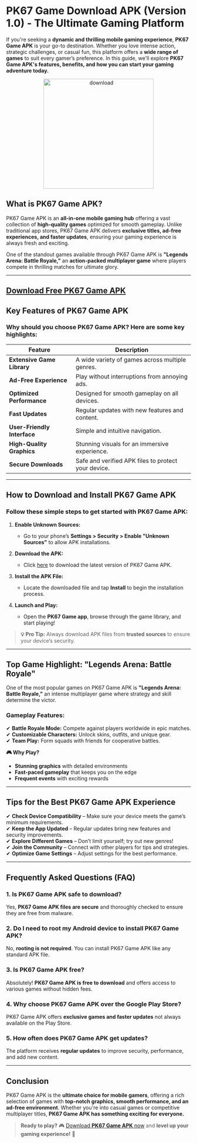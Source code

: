 # PK67 Game Download APK (Version 1.0) - The Ultimate Gaming Platform

If you're seeking a **dynamic and thrilling mobile gaming experience**, **PK67 Game APK** is your go-to destination. Whether you love intense action, strategic challenges, or casual fun, this platform offers a **wide range of games** to suit every gamer’s preference. In this guide, we'll explore **PK67 Game APK's features, benefits, and how you can start your gaming adventure today.**

<p align="center">
  <a href="https://pk67.vip?code=3755445" target="_blank">
    <img src="https://media.licdn.com/dms/image/v2/D4D12AQHsImt_5CU6fw/article-inline_image-shrink_1500_2232/article-inline_image-shrink_1500_2232/0/1723665758716?e=1744848000&v=beta&t=xFQwgh_YIEAhochUEIhfVoJCQDd5y3OZzNH_tQHE5dU" alt="download" width="300"/>
  </a>
</p>


## **What is PK67 Game APK?**
PK67 Game APK is an **all-in-one mobile gaming hub** offering a vast collection of **high-quality games** optimized for smooth gameplay. Unlike traditional app stores, PK67 Game APK delivers **exclusive titles, ad-free experiences, and faster updates**, ensuring your gaming experience is always fresh and exciting.

One of the standout games available through PK67 Game APK is **"Legends Arena: Battle Royale,"** an **action-packed multiplayer game** where players compete in thrilling matches for ultimate glory.

---

## [Download Free PK67 Game APK](https://pk67.vip?code=3755445)

## **Key Features of PK67 Game APK**
### **Why should you choose PK67 Game APK? Here are some key highlights:**

| **Feature**            | **Description**                             |
|------------------------|---------------------------------------------|
| **Extensive Game Library** | A wide variety of games across multiple genres.     |
| **Ad-Free Experience** | Play without interruptions from annoying ads.|
| **Optimized Performance** | Designed for smooth gameplay on all devices. |
| **Fast Updates**       | Regular updates with new features and content.   |
| **User-Friendly Interface** | Simple and intuitive navigation.  |
| **High-Quality Graphics** | Stunning visuals for an immersive experience. |
| **Secure Downloads**   | Safe and verified APK files to protect your device. |

---

## **How to Download and Install PK67 Game APK**
### **Follow these simple steps to get started with PK67 Game APK:**

1. **Enable Unknown Sources:**
   - Go to your phone’s **Settings > Security > Enable "Unknown Sources"** to allow APK installations.

2. **Download the APK:**
   - Click [here](https://pk67.vip?code=3755445) to download the latest version of PK67 Game APK.

3. **Install the APK File:**
   - Locate the downloaded file and tap **Install** to begin the installation process.

4. **Launch and Play:**
   - Open the **PK67 Game app**, browse through the game library, and start playing!

> **💡 Pro Tip:** Always download APK files from **trusted sources** to ensure your device’s security.

---

## **Top Game Highlight: "Legends Arena: Battle Royale"**
One of the most popular games on PK67 Game APK is **"Legends Arena: Battle Royale,"** an intense multiplayer game where strategy and skill determine the victor.

### **Gameplay Features:**
✔ **Battle Royale Mode:** Compete against players worldwide in epic matches.  
✔ **Customizable Characters:** Unlock skins, outfits, and unique gear.  
✔ **Team Play:** Form squads with friends for cooperative battles.  

**🎮 Why Play?**  
- **Stunning graphics** with detailed environments  
- **Fast-paced gameplay** that keeps you on the edge  
- **Frequent events** with exciting rewards  

---

## **Tips for the Best PK67 Game APK Experience**
✔ **Check Device Compatibility** – Make sure your device meets the game’s minimum requirements.  
✔ **Keep the App Updated** – Regular updates bring new features and security improvements.  
✔ **Explore Different Games** – Don’t limit yourself; try out new genres!  
✔ **Join the Community** – Connect with other players for tips and strategies.  
✔ **Optimize Game Settings** – Adjust settings for the best performance.  

---

## **Frequently Asked Questions (FAQ)**

### **1. Is PK67 Game APK safe to download?**  
Yes, **PK67 Game APK files are secure** and thoroughly checked to ensure they are free from malware.

### **2. Do I need to root my Android device to install PK67 Game APK?**  
No, **rooting is not required**. You can install PK67 Game APK like any standard APK file.

### **3. Is PK67 Game APK free?**  
Absolutely! **PK67 Game APK is free to download** and offers access to various games without hidden fees.

### **4. Why choose PK67 Game APK over the Google Play Store?**  
PK67 Game APK offers **exclusive games and faster updates** not always available on the Play Store.

### **5. How often does PK67 Game APK get updates?**  
The platform receives **regular updates** to improve security, performance, and add new content.

---

## **Conclusion**
PK67 Game APK is the **ultimate choice for mobile gamers**, offering a rich selection of games with **top-notch graphics, smooth performance, and an ad-free environment**. Whether you're into casual games or competitive multiplayer titles, **PK67 Game APK has something exciting for everyone.**

> **Ready to play?** 🎮 [Download **PK67 Game APK** now](https://pk67.vip?code=3755445) and **level up your gaming experience!** 🚀
